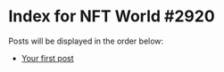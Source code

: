 # Index for NFT World #2920
Posts will be displayed in the order below:

- [Your first post](./001-first.md)

